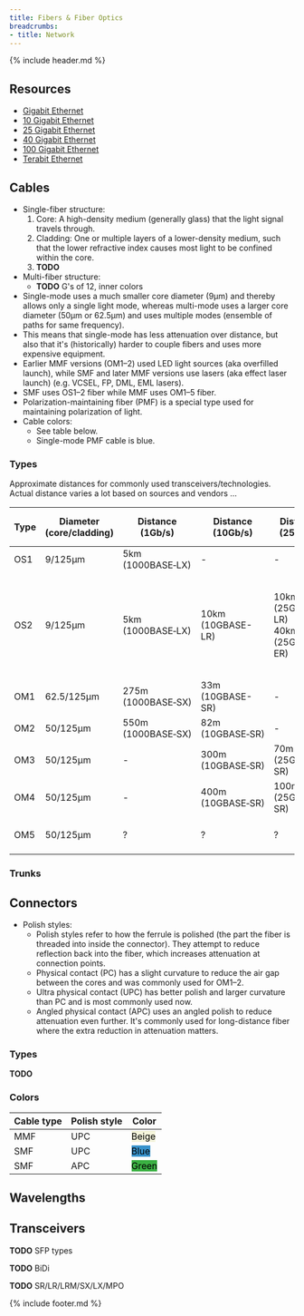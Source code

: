 ```yaml
---
title: Fibers & Fiber Optics
breadcrumbs:
- title: Network
---
```

{% include header.md %}

## Resources

- [Gigabit Ethernet](https://en.wikipedia.org/wiki/Gigabit_Ethernet)
- [10 Gigabit Ethernet](https://en.wikipedia.org/wiki/10_Gigabit_Ethernet)
- [25 Gigabit Ethernet](https://en.wikipedia.org/wiki/25_Gigabit_Ethernet)
- [40 Gigabit Ethernet](https://en.wikipedia.org/wiki/40_Gigabit_Ethernet)
- [100 Gigabit Ethernet](https://en.wikipedia.org/wiki/100_Gigabit_Ethernet)
- [Terabit Ethernet](https://en.wikipedia.org/wiki/Terabit_Ethernet)

## Cables

- Single-fiber structure:
    1. Core: A high-density medium (generally glass) that the light signal travels through.
    1. Cladding: One or multiple layers of a lower-density medium, such that the lower refractive index causes most light to be confined within the core.
    1. **TODO**
- Multi-fiber structure:
    - **TODO** G's of 12, inner colors
- Single-mode uses a much smaller core diameter (9μm) and thereby allows only a single light mode, whereas multi-mode uses a larger core diameter (50μm or 62.5μm) and uses multiple modes (ensemble of paths for same frequency).
- This means that single-mode has less attenuation over distance, but also that it's (historically) harder to couple fibers and uses more expensive equipment.
- Earlier MMF versions (OM1–2) used LED light sources (aka overfilled launch), while SMF and later MMF versions use lasers (aka effect laser launch) (e.g. VCSEL, FP, DML, EML lasers).
- SMF uses OS1–2 fiber while MMF uses OM1–5 fiber.
- Polarization-maintaining fiber (PMF) is a special type used for maintaining polarization of light.
- Cable colors:
    - See table below.
    - Single-mode PMF cable is blue.

### Types

Approximate distances for commonly used transceivers/technologies. Actual distance varies a lot based on sources and vendors ...

| Type | Diameter (core/cladding) | Distance (1Gb/s) | Distance (10Gb/s) | Distance (25Gb/s) | Distance (40–100Gb/s) | Distance (400Gb/s) | Cable color (typical) |
| -   | -          | - | - | - | - | - | - |
| OS1 | 9/125μm    | 5km (1000BASE‑LX) | - | - | - | - | <span style="background-color: yellow; color: #000;">Yellow</span> |
| OS2 | 9/125μm    | 5km (1000BASE‑LX) | 10km (10GBASE-LR) | 10km (25GBASE-LR) <br/> 40km (25GBASE-ER) | 10km (100GBASE-LR4) <br/> 40km (100GBASE-ER4) <br/> 80km (100GBASE-ZR) | 500m (400GBASE-DR4) <br/> 2km (400GBASE-FR4) | <span style="background-color: yellow; color: #000;">Yellow</span> |
| OM1 | 62.5/125μm | 275m (1000BASE‑SX) | 33m (10GBASE-SR) | - | - | - | <span style="background-color: orange; color: #000;">Orange</span>/<span style="background-color: gray; color: #000;">slate</span> |
| OM2 | 50/125μm   | 550m (1000BASE‑SX) | 82m (10GBASE‑SR) | - | - | - | <span style="background-color: orange; color: #000;">Orange</span> |
| OM3 | 50/125μm   | - | 300m (10GBASE‑SR) | 70m (25GBASE-SR) | 70 (100GBASE-SR4) | 70m (400GBASE-SR8) | <span style="background-color: #7DF9FF; color: #000;">Aqua</span> |
| OM4 | 50/125μm   | - | 400m (10GBASE‑SR) | 100m (25GBASE-SR) | 200 (100GBASE-SR4) | 100m (400GBASE-SR8) | <span style="background-color: #7DF9FF; color: #000;">Aqua</span>/<span style="background-color: #FF69B4; color: #000;">violet</span> |
| OM5 | 50/125μm   | ? | ? | ? | ? | 100m (400GBASE-SR8) | <span style="background-color: #8AE87A; color: #000;">Lime green</span> |

### Trunks

## Connectors

- Polish styles:
    - Polish styles refer to how the ferrule is polished (the part the fiber is threaded into inside the connector). They attempt to reduce reflection back into the fiber, which increases attenuation at connection points.
    - Physical contact (PC) has a slight curvature to reduce the air gap between the cores and was commonly used for OM1–2.
    - Ultra physical contact (UPC) has better polish and larger curvature than PC and is most commonly used now.
    - Angled physical contact (APC) uses an angled polish to reduce attenuation even further. It's commonly used for long-distance fiber where the extra reduction in attenuation matters.

### Types

**TODO**

### Colors

| Cable type | Polish style | Color |
| - | - | - |
| MMF | UPC | <span style="background-color: #F5F5DC; color: #000;">Beige</span> |
| SMF | UPC | <span style="background-color: #3792cb; color: #000;">Blue</span> |
| SMF | APC | <span style="background-color: #3bb143; color: #000;">Green</span> |

## Wavelengths

## Transceivers

**TODO** SFP types

**TODO** BiDi

**TODO** SR/LR/LRM/SX/LX/MPO

{% include footer.md %}

